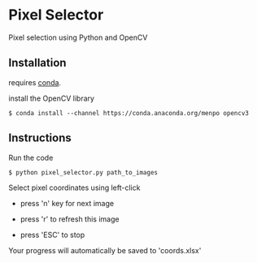 # Pixel Selector

Pixel selection using Python and OpenCV

## Installation 

requires [conda](https://conda.io/miniconda.html).

install the OpenCV library

`$ conda install --channel https://conda.anaconda.org/menpo opencv3`

## Instructions

Run the code

`$ python pixel_selector.py path_to_images`

Select pixel coordinates using left-click

- press 'n' key for next image

- press 'r' to refresh this image

- press 'ESC' to stop

Your progress will automatically be saved to 'coords.xlsx'
